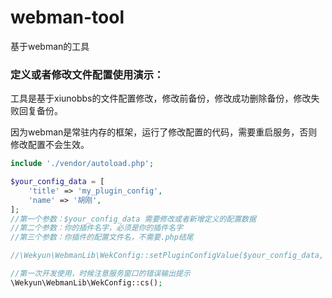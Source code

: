 # webman-tool
基于webman的工具



### 定义或者修改文件配置使用演示：

工具是基于xiunobbs的文件配置修改，修改前备份，修改成功删除备份，修改失败回复备份。

因为webman是常驻内存的框架，运行了修改配置的代码，需要重启服务，否则修改配置不会生效。

```php
include './vendor/autoload.php';

$your_config_data = [
    'title' => 'my_plugin_config',
    'name' => '胡刚',
];
//第一个参数：$your_config_data 需要修改或者新增定义的配置数据
//第二个参数：你的插件名字，必须是你的插件名字
//第三个参数：你插件的配置文件名，不需要.php结尾

//\Wekyun\WebmanLib\WekConfig::setPluginConfigValue($your_config_data, 'demo', 'aliDianBoConfig');

//第一次开发使用，时候注意服务窗口的错误输出提示
\Wekyun\WebmanLib\WekConfig::cs();

```

